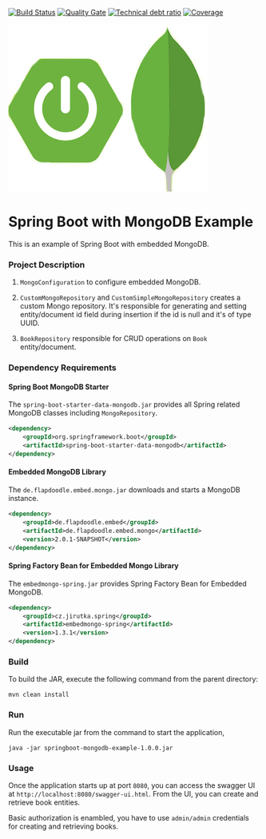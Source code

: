 [![Build Status][travis-badge]][travis-badge-url]
[![Quality Gate][sonarqube-badge]][sonarqube-badge-url] 
[![Technical debt ratio][technical-debt-ratio-badge]][technical-debt-ratio-badge-url] 
[![Coverage][coverage-badge]][coverage-badge-url]

![](./img/spring-boot-mongo-logo.jpg)

Spring Boot with MongoDB Example
===============================================================
This is an example of Spring Boot with embedded MongoDB.

### Project Description
1. `MongoConfiguration` to configure embedded MongoDB.

1. `CustomMongoRepository` and `CustomSimpleMongoRepository` creates a custom
Mongo repository. It's responsible for generating and setting entity/document
id field during insertion if the id is null and it's of type UUID.

1. `BookRepository` responsible for CRUD operations on `Book` entity/document.

### Dependency Requirements

#### Spring Boot MongoDB Starter

The `spring-boot-starter-data-mongodb.jar` provides all Spring related MongoDB
classes including `MongoRepository`.

```xml
<dependency>
    <groupId>org.springframework.boot</groupId>
    <artifactId>spring-boot-starter-data-mongodb</artifactId>
</dependency>
```

#### Embedded MongoDB Library
The `de.flapdoodle.embed.mongo.jar` downloads and starts a MongoDB instance.

```xml
<dependency>
    <groupId>de.flapdoodle.embed</groupId>
    <artifactId>de.flapdoodle.embed.mongo</artifactId>
    <version>2.0.1-SNAPSHOT</version>
</dependency>
```

#### Spring Factory Bean for Embedded Mongo Library
The `embedmongo-spring.jar` provides Spring Factory Bean for 
Embedded MongoDB.

```xml
<dependency>
    <groupId>cz.jirutka.spring</groupId>
    <artifactId>embedmongo-spring</artifactId>
    <version>1.3.1</version>
</dependency>
```

### Build
To build the JAR, execute the following command from the parent directory:

```
mvn clean install
```

### Run
Run the executable jar from the command to start the application,

```
java -jar springboot-mongodb-example-1.0.0.jar
```

### Usage
Once the application starts up at port `8080`, you can access the swagger UI at 
`http://localhost:8080/swagger-ui.html`. From the UI, you can create and retrieve
book entities.

Basic authorization is enambled, you have to use `admin/admin` credentials
for creating and retrieving books. 


[travis-badge]: https://travis-ci.org/indrabasak/springboot-mongodb-example.svg?branch=master
[travis-badge-url]: https://travis-ci.org/indrabasak/springboot-mongodb-example/

[sonarqube-badge]: https://sonarcloud.io/api/project_badges/measure?project=com.basaki%3Aspringboot-mongodb-example&metric=alert_status
[sonarqube-badge-url]: https://sonarcloud.io/dashboard/index/com.basaki:springboot-mongodb-example 

[technical-debt-ratio-badge]: https://sonarcloud.io/api/project_badges/measure?project=com.basaki%3Aspringboot-mongodb-example&metric=sqale_index
[technical-debt-ratio-badge-url]: https://sonarcloud.io/dashboard/index/com.basaki:springboot-mongodb-example 

[coverage-badge]: https://sonarcloud.io/api/project_badges/measure?project=com.basaki%3Aspringboot-mongodb-example&metric=coverage
[coverage-badge-url]: https://sonarcloud.io/dashboard/index/com.basaki:springboot-mongodb-example
